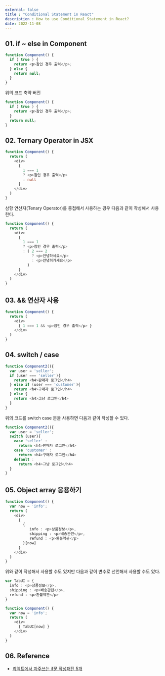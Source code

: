 ```yaml
---
external: false
title : "Conditional Statement in React"
description : How to use Conditional Statement in React?
date: 2022-11-08
---
```


## 01. if ~ else in Component

```TypeScript
function Component() {
  if ( true ) {
    return <p>참인 경우 출력</p>;
  } else {
    return null;
  }
} 
```

위의 코드 축약 버전

```TypeScript
function Component() {
  if ( true ) {
    return <p>참인 경우 출력</p>;
  } 
  return null;
} 
```

## 02. Ternary Operator in JSX

```TypeScript
function Component() {
  return (
    <div>
      {
        1 === 1
        ? <p>참인 경우 출력</p>
        : null
      }
    </div>
  )
} 
```

삼항 연산자(Tenary Operator)를 중첩해서 사용하는 경우 다음과 같이 작성해서 사용한다.

```TypeScript
function Component() {
  return (
    <div>
      {
        1 === 1
        ? <p>참인 경우 출력</p>
        : ( 2 === 2 
            ? <p>안녕하세요</p> 
            : <p>안녕히가세요</p> 
          )
      }
    </div>
  )
} 
```

## 03. && 연산자 사용

```TypeScript
function Component() {
  return (
    <div>
      { 1 === 1 && <p>참인 경우 출력</p> }
    </div>
  )
}
```

## 04. switch / case

```TypeScript
function Component2(){
  var user = 'seller';
  if (user === 'seller'){
    return <h4>판매자 로그인</h4>
  } else if (user === 'customer'){
    return <h4>구매자 로그인</h4>
  } else {
    return <h4>그냥 로그인</h4>
  }
}
```

위의 코드를 switch case 문을 사용하면 다음과 같이 작성할 수 있다.

```TypeScript
function Component2(){
  var user = 'seller';
  switch (user){
    case 'seller' :
      return <h4>판매자 로그인</h4>
    case 'customer' :
      return <h4>구매자 로그인</h4>
    default : 
      return <h4>그냥 로그인</h4>
  }
}
```

## 05. Object array 응용하기

```TypeScript
function Component() {
  var now = 'info';
  return (
    <div>
      {
        { 
           info : <p>상품정보</p>,
           shipping : <p>배송관련</p>,
           refund : <p>환불약관</p>
        }[now]
      }
    </div>
  )
} 
```

위와 같이 작성해서 사용할 수도 있지만 다음과 같이 변수로 선언해서 사용할 수도 있다.

```TypeScript
var TabUI = { 
  info : <p>상품정보</p>,
  shipping : <p>배송관련</p>,
  refund : <p>환불약관</p>
}

function Component() {
  var now = 'info';
  return (
    <div>
      { TabUI[now] }
    </div>
  )
} 
```

## 06. Reference

- [리액트에서 자주쓰는 if문 작성패턴 5개](https://codingapple.com/unit/react-if-else-patterns-enum-switch-case/)
